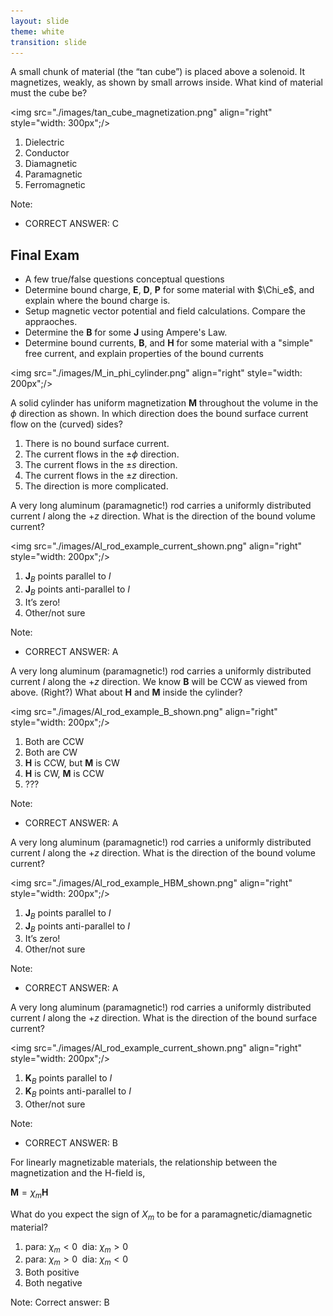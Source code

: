 ```yaml
---
layout: slide
theme: white
transition: slide
---
```


<section data-markdown>

A small chunk of material (the “tan cube”) is placed above a solenoid. It magnetizes, weakly, as shown by small arrows inside.
What kind of material must the cube be?


<img src="./images/tan_cube_magnetization.png" align="right" style="width: 300px";/>


1. Dielectric
2. Conductor
3. Diamagnetic
4. Paramagnetic
5. Ferromagnetic

Note:
* CORRECT ANSWER: C

</section>

<section data-markdown>

## Final Exam

* A few true/false questions conceptual questions
* Determine bound charge, $\mathbf{E}$, $\mathbf{D}$, $\mathbf{P}$ for some material with $\Chi_e$, and explain where the bound charge is.
* Setup magnetic vector potential and field calculations. Compare the appraoches.
* Determine the $\mathbf{B}$ for some $\mathbf{J}$ using Ampere's Law.
* Determine bound currents, $\mathbf{B}$, and $\mathbf{H}$ for some material with a "simple" free current, and explain properties of the bound currents
</section>

<section data-markdown>

<img src="./images/M_in_phi_cylinder.png" align="right" style="width: 200px";/>

A solid cylinder has uniform magnetization $\mathbf{M}$ throughout the volume in the $\phi$ direction as shown. In which direction does the bound surface current flow on the (curved) sides?

1. There is no bound surface current.
2. The current flows in the $\pm \phi$ direction.
3. The current flows in the $\pm s$ direction.
4. The current flows in the $\pm z$ direction.
5. The direction is more complicated.

</section>

<section data-markdown>

A very long aluminum (paramagnetic!) rod carries a uniformly distributed current $I$ along the $+z$ direction.
What is the direction of the bound volume current?

<img src="./images/Al_rod_example_current_shown.png" align="right" style="width: 200px";/>

1. $\mathbf{J}_B$ points parallel to $I$
2. $\mathbf{J}_B$ points anti-parallel to $I$
3. It’s zero!
4. Other/not sure

Note:
* CORRECT ANSWER: A

</section>

<section data-markdown>

A very long aluminum (paramagnetic!) rod carries a uniformly distributed current $I$ along the $+z$ direction. We know $\mathbf{B}$ will be CCW as viewed from above. (Right?) What about $\mathbf{H}$ and $\mathbf{M}$ inside the cylinder?

<img src="./images/Al_rod_example_B_shown.png" align="right" style="width: 200px";/>


1. Both are CCW
2. Both are CW
3. $\mathbf{H}$ is CCW, but $\mathbf{M}$ is CW
4. $\mathbf{H}$ is CW, $\mathbf{M}$ is CCW
5. ???

Note:
* CORRECT ANSWER: A
</section>

<section data-markdown>

A very long aluminum (paramagnetic!) rod carries a uniformly distributed current $I$ along the $+z$ direction. What is the direction of the bound volume current?

<img src="./images/Al_rod_example_HBM_shown.png" align="right" style="width: 200px";/>


1. $\mathbf{J}_B$ points parallel to $I$
2. $\mathbf{J}_B$ points anti-parallel to $I$
3. It’s zero!
4. Other/not sure

Note:
* CORRECT ANSWER: A

</section>

<section data-markdown>

A very long aluminum (paramagnetic!) rod carries a uniformly distributed current $I$ along the $+z$ direction. What is the direction of the bound surface current?

<img src="./images/Al_rod_example_current_shown.png" align="right" style="width: 200px";/>

1. $\mathbf{K}_B$ points parallel to $I$
2. $\mathbf{K}_B$ points anti-parallel to $I$
3. Other/not sure

Note:
* CORRECT ANSWER: B
</section>

<section data-markdown>

For linearly magnetizable materials, the relationship between the magnetization and the H-field is,

$\mathbf{M} = \chi_m \mathbf{H}$

What do you expect the sign of $X_m$ to be for a paramagnetic/diamagnetic material?

1. para: $\chi_m<0 \;$ dia: $\chi_m>0$
2. para: $\chi_m>0 \;$ dia: $\chi_m<0$
3. Both positive
4. Both negative

Note:
Correct answer: B

</section>
